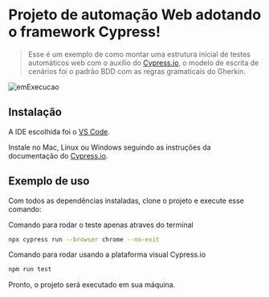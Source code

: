 # Projeto de automação Web adotando o framework Cypress!
> Esse é um exemplo de como montar uma estrutura inicial de testes automáticos web com o auxílio do [Cypress.io][cy], o modelo de escrita de cenários foi o padrão BDD com as regras gramaticais do Gherkin.
> 

![emExecucao](https://github.com/marcosvmlopes/portifoliovml-cypress/blob/main/apresentacao.gif)


## Instalação

A IDE escolhida foi o [VS Code][vs].

Instale no Mac, Linux ou Windows seguindo as instruções da documentação do [Cypress.io][cyDOC].


## Exemplo de uso

Com todos as dependências instaladas, clone o projeto e execute esse comando:

Comando para rodar o teste apenas atraves do terminal
```sh
npx cypress run --browser chrome --no-exit
```
Comando para rodar usando a plataforma visual Cypress.io
```sh
npm run test 
```
Pronto, o projeto será executado em sua máquina.

[cy]:https://github.com/cypress-io/cypress 
[cyDOC]:https://docs.cypress.io/guides/getting-started/installing-cypress.html#System-requirements
[cypress.io]: https://www.cypress.io/
[vs]: https://code.visualstudio.com/
